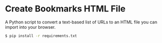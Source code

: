 # Create Bookmarks HTML File

A Python script to convert a text-based list of URLs to an HTML file you can import into your browser.

```sh
$ pip install -r requirements.txt
```
